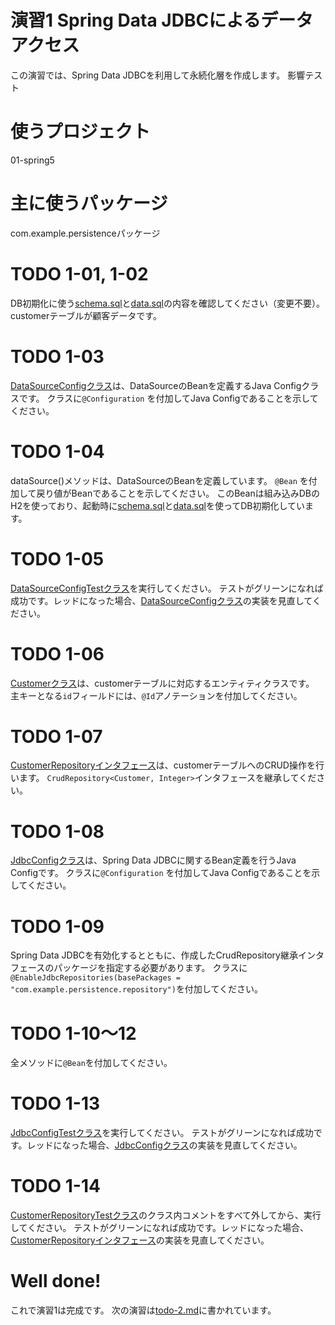 演習1 Spring Data JDBCによるデータアクセス
======================================

この演習では、Spring Data JDBCを利用して永続化層を作成します。
影響テスト
# 使うプロジェクト
01-spring5

# 主に使うパッケージ
com.example.persistenceパッケージ

# TODO 1-01, 1-02
DB初期化に使う[schema.sql](src/main/resources/schema.sql)と[data.sql](src/main/resources/data.sql)の内容を確認してください（変更不要）。
customerテーブルが顧客データです。

# TODO 1-03
[DataSourceConfigクラス](src/main/java/com/example/persistence/config/DataSourceConfig.java)は、DataSourceのBeanを定義するJava Configクラスです。
クラスに`@Configuration` を付加してJava Configであることを示してください。

# TODO 1-04
dataSource()メソッドは、DataSourceのBeanを定義しています。
`@Bean` を付加して戻り値がBeanであることを示してください。
このBeanは組み込みDBのH2を使っており、起動時に[schema.sql](src/main/resources/schema.sql)と[data.sql](src/main/resources/data.sql)を使ってDB初期化しています。

# TODO 1-05
[DataSourceConfigTestクラス](src/test/java/com/example/persistence/config/DataSourceConfigTest.java)を実行してください。
テストがグリーンになれば成功です。レッドになった場合、[DataSourceConfigクラス](src/main/java/com/example/persistence/config/DataSourceConfig.java)の実装を見直してください。

# TODO 1-06
[Customerクラス](src/main/java/com/example/persistence/entity/Customer.java)は、customerテーブルに対応するエンティティクラスです。
主キーとなる`id`フィールドには、`@Id`アノテーションを付加してください。

# TODO 1-07
[CustomerRepositoryインタフェース](src/main/java/com/example/persistence/repository/CustomerRepository.java)は、customerテーブルへのCRUD操作を行います。
`CrudRepository<Customer, Integer>`インタフェースを継承してください。

# TODO 1-08
[JdbcConfigクラス](src/main/java/com/example/persistence/config/JdbcConfig.java)は、Spring Data JDBCに関するBean定義を行うJava Configです。
クラスに`@Configuration` を付加してJava Configであることを示してください。

# TODO 1-09
Spring Data JDBCを有効化するとともに、作成したCrudRepository継承インタフェースのパッケージを指定する必要があります。
クラスに`@EnableJdbcRepositories(basePackages = "com.example.persistence.repository")`を付加してください。

# TODO 1-10〜12
全メソッドに`@Bean`を付加してください。

# TODO 1-13
[JdbcConfigTestクラス](src/test/java/com/example/persistence/config/JdbcConfigTest.java)を実行してください。
テストがグリーンになれば成功です。レッドになった場合、[JdbcConfigクラス](src/main/java/com/example/persistence/config/JdbcConfig.java)の実装を見直してください。

# TODO 1-14
[CustomerRepositoryTestクラス](src/test/java/com/example/persistence/repository/CustomerRepositoryTest.java)のクラス内コメントをすべて外してから、実行してください。
テストがグリーンになれば成功です。レッドになった場合、[CustomerRepositoryインタフェース](src/main/java/com/example/persistence/repository/CustomerRepository.java)の実装を見直してください。

# Well done!
これで演習1は完成です。
次の演習は[todo-2.md](todo-2.md)に書かれています。